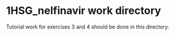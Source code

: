 # 1HSG_nelfinavir work directory

Tutorial work for exercises 3 and 4 should be done in this directory.
